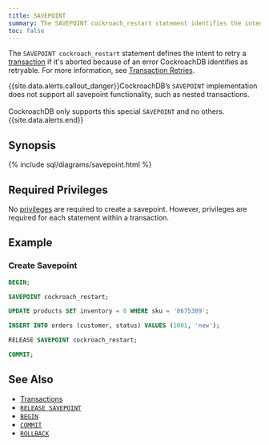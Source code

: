 ```yaml
---
title: SAVEPOINT
summary: The SAVEPOINT cockroach_restart statement identifies the intent to retry aborted transactions.
toc: false
---
```


The `SAVEPOINT cockroach_restart` statement defines the intent to retry a [transaction](transactions.html) if it's aborted because of an error CockroachDB identifies as retryable. For more information, see [Transaction Retries](transactions.html#transaction-retries).

{{site.data.alerts.callout_danger}}CockroachDB’s <code>SAVEPOINT</code> implementation does not support all savepoint functionality, such as nested transactions.<br/><br/>CockroachDB only supports this special <code>SAVEPOINT</code> and no others.{{site.data.alerts.end}}

<div id="toc"></div>
 
## Synopsis

{% include sql/diagrams/savepoint.html %}

## Required Privileges

No [privileges](privileges.html) are required to create a savepoint. However, privileges are required for each statement within a transaction.

## Example

### Create Savepoint

~~~ sql
BEGIN;

SAVEPOINT cockroach_restart;

UPDATE products SET inventory = 0 WHERE sku = '8675309';

INSERT INTO orders (customer, status) VALUES (1001, 'new');

RELEASE SAVEPOINT cockroach_restart;

COMMIT;
~~~

## See Also

- [Transactions](transactions.html)
- [`RELEASE SAVEPOINT`](release-savepoint.html)
- [`BEGIN`](begin-transaction.html)
- [`COMMIT`](commit-transaction.html)
- [`ROLLBACK`](rollback-transaction.html)